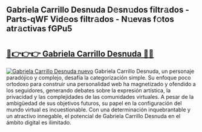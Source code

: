 ## Gabriela Carrillo Desnuda D𝚎sn𝚞dos filtr𝚊dos - Parts-qWF Vid𝚎os filtr𝚊dos - N𝚞evas f𝚘tos atr𝚊ctivas fGPu5

# <h2><a href="http://mbdqtk.tromn.icu/?c=Gabriela+Carrillo+Desnuda">🔗👉👉👉 Gabriela Carrillo Desnuda 🔗🔗</a></h2>

[![Gabriela Carrillo Desnuda nuevo](https://i.imgur.com/pEAQMta.gif)](http://mbdqtk.tromn.icu/?c=Gabriela+Carrillo+Desnuda)
Gabriela Carrillo Desnuda, un personaje paradójico y complejo, desafía la categorización simple. Su enfoque poco ortodoxo para construir una personalidad web ha magnetizado y ofendido a los seguidores, generando debates sobre la expresión artística, la privacidad y las complejidades de las comunidades virtuales. A pesar de la ambigüedad de sus objetivos futuros, su papel en la configuración del mundo virtual es incuestionable. Con una determinación inquebrantable y un atractivo innegable, el potencial de Gabriela Carrillo Desnuda en el ámbito digital es ilimitado.
